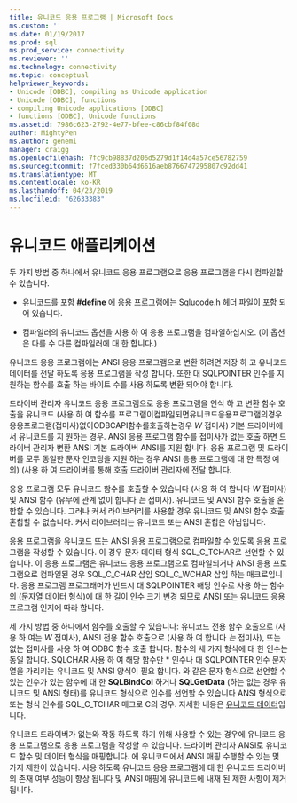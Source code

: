 ```yaml
---
title: 유니코드 응용 프로그램 | Microsoft Docs
ms.custom: ''
ms.date: 01/19/2017
ms.prod: sql
ms.prod_service: connectivity
ms.reviewer: ''
ms.technology: connectivity
ms.topic: conceptual
helpviewer_keywords:
- Unicode [ODBC], compiling as Unicode application
- Unicode [ODBC], functions
- compiling Unicode applications [ODBC]
- functions [ODBC], Unicode functions
ms.assetid: 7986c623-2792-4e77-bfee-c86cbf84f08d
author: MightyPen
ms.author: genemi
manager: craigg
ms.openlocfilehash: 7fc9cb98837d206d5279d1f14d4a57ce56782759
ms.sourcegitcommit: f7fced330b64d6616aeb8766747295807c92dd41
ms.translationtype: MT
ms.contentlocale: ko-KR
ms.lasthandoff: 04/23/2019
ms.locfileid: "62633383"
---
```

# <a name="unicode-applications"></a>유니코드 애플리케이션
두 가지 방법 중 하나에서 유니코드 응용 프로그램으로 응용 프로그램을 다시 컴파일할 수 있습니다.  
  
-   유니코드를 포함 **#define** 에 응용 프로그램에는 Sqlucode.h 헤더 파일이 포함 되어 있습니다.  
  
-   컴파일러의 유니코드 옵션을 사용 하 여 응용 프로그램을 컴파일하십시오. (이 옵션은 다를 수 다른 컴파일러에 대 한 합니다.)  
  
 유니코드 응용 프로그램에는 ANSI 응용 프로그램으로 변환 하려면 저장 하 고 유니코드 데이터를 전달 하도록 응용 프로그램을 작성 합니다. 또한 대 SQLPOINTER 인수를 지 원하는 함수를 호출 하는 바이트 수를 사용 하도록 변환 되어야 합니다.  
  
 드라이버 관리자 유니코드 응용 프로그램으로 응용 프로그램을 인식 하 고 변환 함수 호출을 유니코드 (사용 하 여 함수를 프로그램이컴파일되면유니코드응용프로그램의경우응용프로그램(접미사)없이ODBCAPI함수를호출하는경우 *W* 접미사) 기본 드라이버에서 유니코드를 지 원하는 경우. ANSI 응용 프로그램 함수를 접미사가 없는 호출 하면 드라이버 관리자 변환 ANSI 기본 드라이버 ANSI를 지원 합니다. 응용 프로그램 및 드라이버를 모두 동일한 문자 인코딩을 지원 하는 경우 ANSI 응용 프로그램에 대 한 특정 예외) (사용 하 여 드라이버를 통해 호출 드라이버 관리자에 전달 합니다.  
  
 응용 프로그램 모두 유니코드 함수를 호출할 수 있습니다 (사용 하 여 합니다 *W* 접미사) 및 ANSI 함수 (유무에 관계 없이 합니다 *는* 접미사). 유니코드 및 ANSI 함수 호출을 혼합할 수 있습니다. 그러나 커서 라이브러리를 사용할 경우 유니코드 및 ANSI 함수 호출 혼합할 수 없습니다. 커서 라이브러리는 유니코드 또는 ANSI 혼합은 아님입니다.  
  
 응용 프로그램을 유니코드 또는 ANSI 응용 프로그램으로 컴파일할 수 있도록 응용 프로그램을 작성할 수 있습니다. 이 경우 문자 데이터 형식 SQL_C_TCHAR로 선언할 수 있습니다. 이 응용 프로그램은 유니코드 응용 프로그램으로 컴파일되거나 ANSI 응용 프로그램으로 컴파일된 경우 SQL_C_CHAR 삽입 SQL_C_WCHAR 삽입 하는 매크로입니다. 응용 프로그램 프로그래머가 반드시 대 SQLPOINTER 해당 인수로 사용 하는 함수의 (문자열 데이터 형식)에 대 한 길이 인수 크기 변경 되므로 ANSI 또는 유니코드 응용 프로그램 인지에 따라 합니다.  
  
 세 가지 방법 중 하나에서 함수를 호출할 수 있습니다: 유니코드 전용 함수 호출으로 (사용 하 여는 *W* 접미사), ANSI 전용 함수 호출으로 (사용 하 여 합니다 *는* 접미사), 또는 없는 접미사를 사용 하 여 ODBC 함수 호출 합니다. 함수의 세 가지 형식에 대 한 인수는 동일 합니다. SQLCHAR 사용 하 여 해당 함수만 \* 인수나 대 SQLPOINTER 인수 문자열을 가리키는 유니코드 및 ANSI 양식이 필요 합니다. 와 같은 문자 형식으로 선언할 수 있는 인수가 있는 함수에 대 한 **SQLBindCol** 하거나 **SQLGetData** (하는 없는 경우 유니코드 및 ANSI 형태)를 유니코드 형식으로 인수를 선언할 수 있습니다 ANSI 형식으로 또는 형식 인수를 SQL_C_TCHAR 매크로 C의 경우. 자세한 내용은 [유니코드 데이터](../../../odbc/reference/develop-app/unicode-data.md)입니다.  
  
 유니코드 드라이버가 없는와 작동 하도록 하기 위해 사용할 수 있는 경우에 유니코드 응용 프로그램으로 응용 프로그램을 작성할 수 있습니다. 드라이버 관리자 ANSI로 유니코드 함수 및 데이터 형식을 매핑합니다. 에 유니코드에서 ANSI 매핑 수행할 수 있는 몇 가지 제한이 있습니다. 사용 하도록 유니코드 응용 프로그램에 대 한 유니코드 드라이버의 존재 여부 성능이 향상 됩니다 및 ANSI 매핑에 유니코드에 내재 된 제한 사항이 제거 됩니다.
